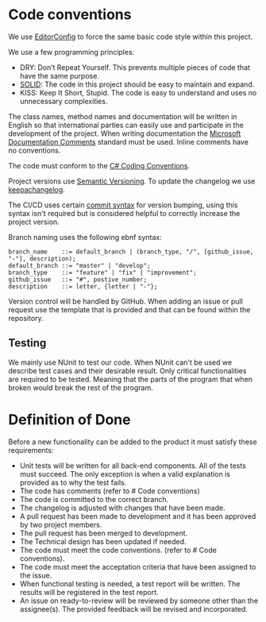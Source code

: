 # Code conventions

We use [EditorConfig][2] to force the same basic code style within this project.

We use a few programming principles:

- DRY: Don’t Repeat Yourself. This prevents multiple pieces of code that have the same purpose.
- [SOLID](https://www.freecodecamp.org/news/solid-principles-explained-in-plain-english/): The code in this project
  should be easy to maintain and expand.
- KISS: Keep It Short, Stupid. The code is easy to understand and uses no unnecessary complexities.

The class names, method names and documentation will be written in English so that international parties can easily use
and participate in the development of the project. When writing documentation the [Microsoft Documentation Comments][3]
standard must be used. Inline comments have no conventions.

The code must conform to the [C# Coding Conventions][4].

Project versions use [Semantic Versioning][5]. To update the changelog we use [keepachangelog][6].

The CI/CD uses certain [commit syntax][7] for version bumping, using this syntax isn't required but is considered
helpful to correctly increase the project version.

Branch naming uses the following ebnf syntax:

```ebnf
branch_name    ::= default_branch | (branch_type, "/", [github_issue, "-"], description); 
default_branch ::= "master" | "develop"; 
branch_type    ::= "feature" | "fix" | "improvement"; 
github_issue   ::= "#", postive_number;
description    ::= letter, {letter | "-"};
```

Version control will be handled by GitHub. When adding an issue or pull request use the template that is provided and
that can be found within the repository.

## Testing

We mainly use NUnit to test our code. When NUnit can't be used we describe test cases and their desirable result. Only
critical functionalities are required to be tested. Meaning that the parts of the program that when broken would break
the rest of the program.

# Definition of Done

Before a new functionality can be added to the product it must satisfy these requirements:

- Unit tests will be written for all back-end components. All of the tests must succeed. The only exception is when a
  valid explanation is provided as to why the test fails.
- The code has comments (refer to # Code conventions)
- The code is committed to the correct branch.
- The changelog is adjusted with changes that have been made.
- A pull request has been made to development and it has been approved by two project members.
- The pull request has been merged to development.
- The Technical design has been updated if needed.
- The code must meet the code conventions. (refer to # Code conventions).
- The code must meet the acceptation criteria that have been assigned to the issue.
- When functional testing is needed, a test report will be written. The results will be registered in the test report.
- An issue on ready-to-review will be reviewed by someone other than the assignee(s). The provided feedback will be
  revised and incorporated.

[1]: https://www.sonarqube.org/

[2]: https://editorconfig.org/

[3]: https://docs.microsoft.com/en-us/dotnet/csharp/language-reference/language-specification/documentation-comments

[4]: https://docs.microsoft.com/en-us/dotnet/csharp/fundamentals/coding-style/coding-conventions

[5]: https://semver.org/spec/v2.0.0.html

[6]: https://keepachangelog.com/en/1.0.0/

[7]: https://github.com/conventional-changelog/conventional-changelog/tree/master/packages/conventional-changelog-angular

